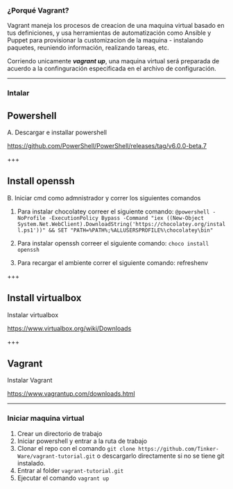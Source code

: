 ### ¿Porqué Vagrant?

Vagrant maneja los procesos de creacion de una maquina virtual basado en tus definiciones, y usa herramientas de automatización como Ansible y Puppet para provisionar la customizacion de la maquina - instalando paquetes, reuniendo información, realizando tareas, etc.

Corriendo unicamente ***vagrant up***, una maquina virtual será preparada de acuerdo a la confinguración especificada en el archivo de configuración.

---

### Intalar

## Powershell

A. Descargar e installar powershell

https://github.com/PowerShell/PowerShell/releases/tag/v6.0.0-beta.7

+++

## Install openssh

B. Iniciar cmd como admnistrador y correr los siguientes comandos

1. Para instalar chocolatey correer el siguiente comando:
`@powershell -NoProfile -ExecutionPolicy Bypass -Command "iex ((New-Object System.Net.WebClient).DownloadString('https://chocolatey.org/install.ps1'))" && SET "PATH=%PATH%;%ALLUSERSPROFILE%\chocolatey\bin"`

2. Para instalar openssh correer el siguiente comando:
`choco install openssh`

3. Para recargar el ambiente correr el siguiente comando:
refreshenv

+++

## Install virtualbox

Instalar virtualbox

https://www.virtualbox.org/wiki/Downloads

+++

## Vagrant

Instalar Vagrant

https://www.vagrantup.com/downloads.html

---

### Iniciar maquina virtual

1. Crear un directorio de trabajo
2. Iniciar powershell y entrar a la ruta de trabajo
3. Clonar el repo con el comando `git clone https://github.com/Tinker-Ware/vagrant-tutorial.git` o descargarlo directamente si no se tiene git instalado.
3. Entrar al folder `vagrant-tutorial.git`
4. Ejecutar el comando `vagrant up`
